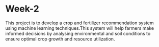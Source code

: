 # Week-2
This project is to develop a crop and fertilizer recommendation system using machine learning techniques.This system will help farmers make informed decisions by analysing environmental and soil conditions to ensure optimal crop growth and resource utilization.
